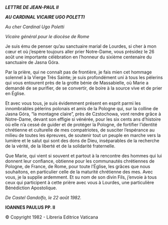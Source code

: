 ***LETTRE DE JEAN-PAUL II***

***AU CARDINAL VICAIRE UGO POLETTI***

*Au cher Cardinal Ugo Poletti*

*Vicaire général pour le diocèse de Rome*

Je suis ému de penser qu’au sanctuaire marial de Lourdes, si cher à mon cœur et où j’espère toujours aller prier Notre-Dame, vous présidez le 26 août une importante célébration en l’honneur du sixième centenaire du sanctuaire de Jasna Góra.

Par la prière, qui ne connaît pas de frontière, je fais mien cet hommage solennel à la Vierge Très Sainte; je suis profondément uni à tous les pèlerins qui vous entourent près de la grotte bénie de Massabielle, où Marie a demandé de se purifier, de se convertir, de boire à la source vive et de prier en Église.

Et avec vous tous, je suis évidemment présent en esprit parmi les innombrables pèlerins polonais et amis de la Pologne qui, sur la colline de Jasna Góra, “la montagne claire”, près de Czstochowa, vont rendre grâce à Notre-Dame, devant son effigie si vénérée, pour les six cents ans d’histoire où elle n’a cessé de guider et de protéger la Pologne, de fortifier l’identité chrétienne et culturelle de mes compatriotes, de susciter l’espérance au milieu de toutes les épreuves, de soutenir tout un peuple en marche vers la lumière et le salut qui sont des dons de Dieu, inséparables de la recherche de la vérité, de la liberté et de la solidarité fraternelle.

Que Marie, qui vient si souvent et partout à la rencontre des hommes qui lui donnent leur confiance, obtienne pour les communautés chrétiennes de Pologne, de France, de Rome, pour toute l’Église, les grâces que nous souhaitons, en particulier celle de la maturité chrétienne des mes. Avec vous, je la supplie ardemment. Et su nom de son divin Fils, j’envoie à tous ceux qui participent à cette prière avec vous à Lourdes, une particulière Bénédiction Apostolique.

*De Castel Gandolfo, le 22 août 1982.*

**IOANNES PAULUS PP. II**

© Copyright 1982 \- Libreria Editrice Vaticana